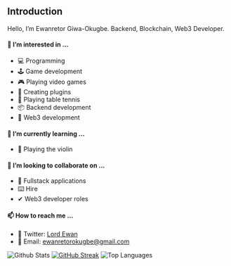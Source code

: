 ## Introduction

Hello, I’m Ewanretor Giwa-Okugbe. Backend, Blockchain, Web3 Developer.

#### 👀 I’m interested in ...
- 💻 Programming
- 🕹 Game development
- 🎮 Playing video games
- 🔌 Creating plugins
- 🏓 Playing table tennis
- 📦 Backend development
- 🔗 Web3 development
#### 🌱 I’m currently learning ...
- 🎻 Playing the violin
#### 💞️ I’m looking to collaborate on ...
- 🔷 Fullstack applications
- ⌨️ Hire
- ✔  Web3 developer roles
#### 📫 How to reach me ...
- 🔵 Twitter: [Lord Ewan](https://twitter.com/ewanretorokugbe)
- 📧 Email: [ewanretorokugbe@gmail.com](mailto:ewanretorokugbe@gmail.com)

![Github Stats](https://github-readme-stats.vercel.app/api?username=LordEwans&show_icons=true&theme=transparent)
[![GitHub Streak](https://streak-stats.demolab.com?user=LordEwans&theme=transparent)](https://git.io/streak-stats)
![Top Languages](https://github-readme-stats.vercel.app/api/top-langs?username=LordEwans&show_icons=true&locale=en&layout=donut&theme=transparent)
<!---
LordEwans/LordEwans is a ✨ special ✨ repository because its `README.md` (this file) appears on your GitHub profile.
You can click the Preview link to take a look at your changes.
--->
